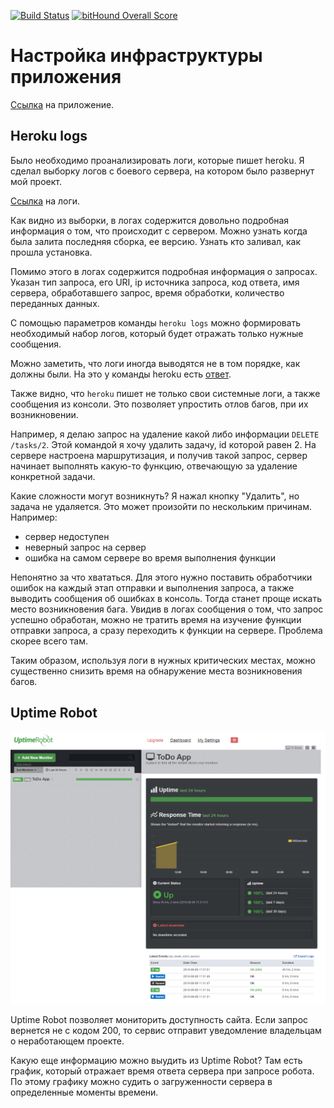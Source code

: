 [![Build Status](https://travis-ci.org/artemluchin/ya-environment.svg?branch=master)](https://travis-ci.org/artemluchin/ya-environment)
[![bitHound Overall Score](https://www.bithound.io/github/artemluchin/ya-environment/badges/score.svg)](https://www.bithound.io/github/artemluchin/ya-environment)

# Настройка инфраструктуры приложения

[Ссылка](https://cryptic-river-22507.herokuapp.com/) на приложение.

## Heroku logs

Было необходимо проанализировать логи, которые пишет heroku. Я сделал выборку
логов с боевого сервера, на котором было развернут мой проект.

[Ссылка](http://pastebin.com/kbYJNXby) на логи.

Как видно из выборки, в логах содержится довольно подробная информация о том, что
происходит с сервером. Можно узнать когда была залита последняя сборка, ее версию.
Узнать кто заливал, как прошла установка.

Помимо этого в логах содержится подробная информация о запросах. Указан тип запроса,
его URI, ip источника запроса, код ответа, имя сервера, обработавшего запрос, время обработки,
количество переданных данных.

С помощью параметров команды `heroku logs` можно формировать необходимый набор логов, который
будет отражать только нужные сообщения.

Можно заметить, что логи иногда выводятся не в том порядке, как должны были. На это у
команды heroku есть [ответ](https://devcenter.heroku.com/articles/logging#log-message-ordering).

Также видно, что `heroku` пишет не только свои системные логи, а также сообщения
из консоли. Это позволяет упростить отлов багов, при их возникновении.

Например, я делаю запрос на удаление какой либо информации `DELETE /tasks/2`. Этой
командой я хочу удалить задачу, id которой равен 2. На сервере настроена маршрутизация,
и получив такой запрос, сервер начинает выполнять какую-то функцию, отвечающую
за удаление конкретной задачи.

Какие сложности могут возникнуть? Я нажал кнопку "Удалить", но задача не удаляется.
Это может произойти по нескольким причинам. Например:

- сервер недоступен
- неверный запрос на сервер
- ошибка на самом сервере во время выполнения функции

Непонятно за что хвататься. Для этого нужно поставить обработчики ошибок на каждый
этап отправки и выполнения запроса, а также выводить сообщения об ошибках в консоль.
Тогда станет проще искать место возникновения бага. Увидив в логах сообщения о том,
что запрос успешно обработан, можно не тратить время на изучение функции отправки запроса,
а сразу переходить к функции на сервере. Проблема скорее всего там.

Таким образом, используя логи в нужных критических местах, можно существенно
снизить время на обнаружение места возникновения багов.

## Uptime Robot

<img src="https://github.com/artemluchin/ya-environment/blob/master/screenshots/Uptime%20Robot.png"/>

Uptime Robot позволяет мониторить доступность сайта. Если запрос вернется не с кодом 200,
то сервис отправит уведомление владельцам о неработающем проекте.

Какую еще информацию можно выудить из Uptime Robot? Там есть график, который отражает
время ответа сервера при запросе робота. По этому графику можно судить о загруженности
сервера в определенные моменты времени.